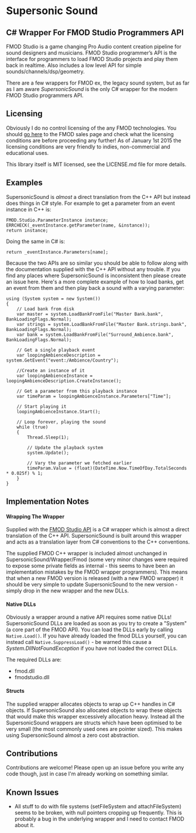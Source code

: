 # Supersonic Sound
## C# Wrapper For FMOD Studio Programmers API

FMOD Studio is a game changing Pro Audio content creation pipeline for sound designers and musicians. FMOD Studio programmer’s API is the interface for programmers to load FMOD Studio projects and play them back in realtime. Also includes a low level API for simple sounds/channels/dsp/geometry.

There are a few wrappers for FMOD ex, the legacy sound system, but as far as I am aware *SupersonicSound* is the only C# wrapper for the modern FMOD Studio programmers API.

## Licensing

Obviously I do no control licensing of the any FMOD technologies. You should [go here](http://www.fmod.org/sales/) to the FMOD sales page and check what the licensing conditions are before proceeding any further! As of January 1st 2015 the licensing conditions are very friendly to indies, non-commercial and educational uses.

This library itself is MIT licensed, see the LICENSE.md file for more details.

## Examples

SupersonicSound is *almost* a direct translation from the C++ API but instead does things in C# style. For example to get a parameter from an event instance in C++ is:

    FMOD.Studio.ParameterInstance instance;
    ERRCHECK(_eventInstance.getParameter(name, &instance));
    return instance;
    
Doing the same in C# is:

    return _eventInstance.Parameters[name];
    
Because the two APIs are so similar you should be able to follow along with the documentation supplied with the C++ API without any trouble. If you find any places where SupersonicSound is inconsistent then please create an issue here. Here's a more complete example of how to load banks, get an event from them and then play back a sound with a varying parameter:

    using (System system = new System())
    {
        // Load bank from disk
        var master = system.LoadBankFromFile("Master Bank.bank", BankLoadingFlags.Normal);
        var strings = system.LoadBankFromFile("Master Bank.strings.bank", BankLoadingFlags.Normal);
        var bank = system.LoadBankFromFile("Surround_Ambience.bank", BankLoadingFlags.Normal);

        // Get a single playback event
        var loopingAmbienceDescription = system.GetEvent("event:/Ambience/Country");

        //Create an instance of it
        var loopingAmbienceInstance = loopingAmbienceDescription.CreateInstance();

        // Get a parameter from this playback instance
        var timeParam = loopingAmbienceInstance.Parameters["Time"];

        // Start playing it
        loopingAmbienceInstance.Start();

        // Loop forever, playing the sound
        while (true)
        {
            Thread.Sleep(1);
            
            // Update the playback system
            system.Update();

            // Vary the parameter we fetched earlier
            timeParam.Value = (float)(DateTime.Now.TimeOfDay.TotalSeconds * 0.025f) % 1;
        }
    }
    
## Implementation Notes

#### Wrapping The Wrapper

Supplied with the [FMOD Studio API](http://www.fmod.org/download/#StudioAPIDownloads) is a C# wrapper which is almost a direct translation of the C++ API. SupersonicSound is built around this wrapper and acts as a translation layer from C# conventions to the C++ conventions.

The supplied FMOD C++ wrapper is included almost unchanged in SupersonicSound/Wrapper/Fmod (some very minor changes were required to expose some private fields as internal - this seems to have been an implementation mistakes by the FMOD wrapper programmers). This means that when a new FMOD version is released (with a new FMOD wrapper) it should be very simple to update SupersonicSound to the new version - simply drop in the new wrapper and the new DLLs.

#### Native DLLs

Obviously a wrapper around a native API requires some native DLLs! SupersonicSound DLLs are loaded as soon as you try to create a "System" (a core part of the FMOD API). You can load the DLLs early by calling ```Native.Load()```. If you have already loaded the fmod DLLs yourself, you can instead call ```Native.SuppressLoad()``` - be warned this cause a *System.DllNotFoundException* if you have not loaded the correct DLLs.

The required DLLs are:

 - fmod.dll
 - fmodstudio.dll

#### Structs

The supplied wrapper allocates objects to wrap up C++ handles in C# objects. If SupersonicSound also allocated objects to wrap these objects that would make this wrapper excessively allocation heavy. Instead all the SupersonicSound wrappers are structs which have been optimised to be very small (the most commonly used ones are pointer sized). This makes using SupersonicSound almost a zero cost abstraction.

## Contributions

Contributions are welcome! Please open up an issue before you write any code though, just in case I'm already working on something similar.

## Known Issues

 - All stuff to do with file systems (setFileSystem and attachFileSystem) seems to be broken, with null pointers cropping up frequently. This is probably a bug in the underlying wrapper and I need to contact FMOD about it.